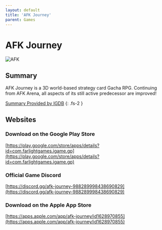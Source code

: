 ```yaml
---
layout: default
title: 'AFK Journey'
parent: Games
---
```


# AFK Journey

![AFK](https://cdn.discordapp.com/emojis/1264987657306509384.png)

## Summary

AFK Journey is a 3D world-based strategy card Gacha RPG. Continuing from AFK Arena, all aspects of its still active predecessor are improved!

[Summary Provided by IGDB](https://www.igdb.com/games/afk-journey)
{: .fs-2 }

## Websites

### Download on the Google Play Store

[https://play.google.com/store/apps/details?id=com.farlightgames.igame.gp](https://play.google.com/store/apps/details?id=com.farlightgames.igame.gp)

### Official Game Discord

[https://discord.gg/afk-journey-988289998438690829](https://discord.gg/afk-journey-988289998438690829)

### Download on the Apple App Store

[https://apps.apple.com/app/afk-journey/id1628970855](https://apps.apple.com/app/afk-journey/id1628970855)